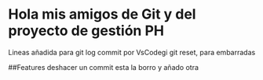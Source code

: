 # Hola mis amigos de Git y del proyecto de gestión PH
Lineas añadida para git log
commit por VsCodegi
git reset, para embarradas

##Features
deshacer un commit
esta la borro y añado otra